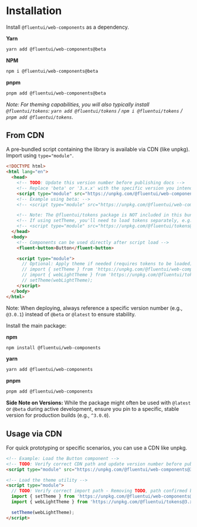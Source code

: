 # Installation

Install `@fluentui/web-components` as a dependency.

**Yarn**

```sh
yarn add @fluentui/web-components@beta
```

**NPM**

```sh
npm i @fluentui/web-components@beta
```

**pnpm**

```sh
pnpm add @fluentui/web-components@beta
```

*Note: For theming capabilities, you will also typically install `@fluentui/tokens`: `yarn add @fluentui/tokens` / `npm i @fluentui/tokens` / `pnpm add @fluentui/tokens`.*

## From CDN

A pre-bundled script containing the library is available via CDN (like unpkg). Import using `type="module"`.

```html
<!DOCTYPE html>
<html lang="en">
  <head>
    <!-- TODO: Update this version number before publishing docs -->
    <!-- Replace 'beta' or '3.x.x' with the specific version you intend to use -->
    <script type="module" src="https://unpkg.com/@fluentui/web-components@3.x.x/dist/web-components.min.js"></script>
    <!-- Example using beta: -->
    <!-- <script type="module" src="https://unpkg.com/@fluentui/web-components@beta"></script> -->

    <!-- Note: The @fluentui/tokens package is NOT included in this bundle. -->
    <!-- If using setTheme, you'll need to load tokens separately, e.g.: -->
    <!-- <script type="module" src="https://unpkg.com/@fluentui/tokens@3.x.x/dist/index.js"></script> -->
  </head>
  <body>
    <!-- Components can be used directly after script load -->
    <fluent-button>Button</fluent-button>

    <script type="module">
      // Optional: Apply theme if needed (requires tokens to be loaded)
      // import { setTheme } from 'https://unpkg.com/@fluentui/web-components@3.x.x/dist/index.js'; // Or potentially from the main bundle if exported?
      // import { webLightTheme } from 'https://unpkg.com/@fluentui/tokens@3.x.x/dist/index.js';
      // setTheme(webLightTheme);
    </script>
  </body>
</html>
```

Note: When deploying, always reference a specific version number (e.g., `@3.0.1`) instead of `@beta` or `@latest` to ensure stability.

Install the main package:

**npm**
```bash
npm install @fluentui/web-components
```

**yarn**
```bash
yarn add @fluentui/web-components
```

**pnpm**
```bash
pnpm add @fluentui/web-components
```

**Side Note on Versions:**
While the package might often be used with `@latest` or `@beta` during active development, ensure you pin to a specific, stable version for production builds (e.g., `^3.0.0`).

## Usage via CDN

For quick prototyping or specific scenarios, you can use a CDN like unpkg.

```html
<!-- Example: Load the Button component -->
<!-- TODO: Verify correct CDN path and update version number before publishing -->
<script type="module" src="https://unpkg.com/@fluentui/web-components@3.x.x/dist/esm/button/define.js"></script>

<!-- Load the theme utility -->
<script type="module">
  // TODO: Verify correct import path - Removing TODO, path confirmed by Storybook
  import { setTheme } from 'https://unpkg.com/@fluentui/web-components@3.x.x/dist/esm/index.js'; // Example path, verify!
  import { webLightTheme } from 'https://unpkg.com/@fluentui/tokens@3.x.x/dist/esm/index.js'; // Example path, verify!

  setTheme(webLightTheme);
</script>
```
